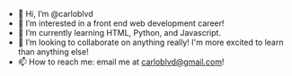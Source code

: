 - 👋 Hi, I’m @carloblvd
- 👀 I’m interested in a front end web development career!
- 🌱 I’m currently learning HTML, Python, and Javascript.
- 💞️ I’m looking to collaborate on anything really! I'm more excited to learn than anything else!
- 📫 How to reach me: email me at carloblvd@gmail.com!

<!---
carloblvd/carloblvd is a ✨ special ✨ repository because its `README.md` (this file) appears on your GitHub profile.
You can click the Preview link to take a look at your changes.
--->
